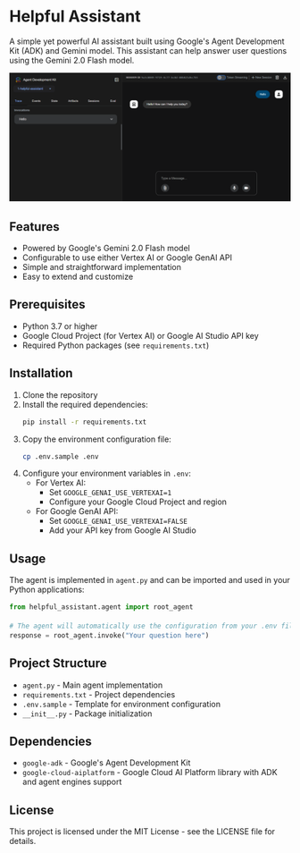 # Helpful Assistant

A simple yet powerful AI assistant built using Google's Agent Development Kit (ADK) and Gemini model. This assistant can help answer user questions using the Gemini 2.0 Flash model.

![alt text](image.png)

## Features

- Powered by Google's Gemini 2.0 Flash model
- Configurable to use either Vertex AI or Google GenAI API
- Simple and straightforward implementation
- Easy to extend and customize

## Prerequisites

- Python 3.7 or higher
- Google Cloud Project (for Vertex AI) or Google AI Studio API key
- Required Python packages (see `requirements.txt`)

## Installation

1. Clone the repository
2. Install the required dependencies:
   ```bash
   pip install -r requirements.txt
   ```
3. Copy the environment configuration file:
   ```bash
   cp .env.sample .env
   ```
4. Configure your environment variables in `.env`:
   - For Vertex AI:
     - Set `GOOGLE_GENAI_USE_VERTEXAI=1`
     - Configure your Google Cloud Project and region
   - For Google GenAI API:
     - Set `GOOGLE_GENAI_USE_VERTEXAI=FALSE`
     - Add your API key from Google AI Studio

## Usage

The agent is implemented in `agent.py` and can be imported and used in your Python applications:

```python
from helpful_assistant.agent import root_agent

# The agent will automatically use the configuration from your .env file
response = root_agent.invoke("Your question here")
```

## Project Structure

- `agent.py` - Main agent implementation
- `requirements.txt` - Project dependencies
- `.env.sample` - Template for environment configuration
- `__init__.py` - Package initialization

## Dependencies

- `google-adk` - Google's Agent Development Kit
- `google-cloud-aiplatform` - Google Cloud AI Platform library with ADK and agent engines support

## License

This project is licensed under the MIT License - see the LICENSE file for details.
